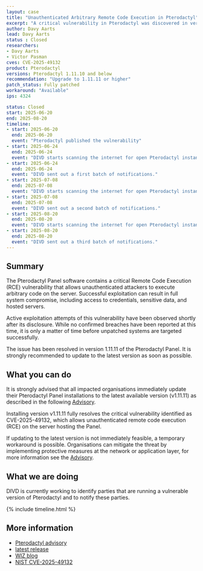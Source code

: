 ```yaml
---
layout: case
title: "Unauthenticated Arbitrary Remote Code Execution in Pterodactyl"
excerpt: "A critical vulnerability in Pterodactyl was discovered in versions below 1.11.11 that allows unauthenticated user preform remote code execution"
author: Davy Aarts
lead: Davy Aarts
status : Closed
researchers:
- Davy Aarts
- Victor Pasman
cves: CVE-2025-49132
product: Pterodactyl
versions: Pterodactyl 1.11.10 and below 
recommendation: "Upgrade to 1.11.11 or higher"
patch_status: Fully patched
workaround: "Available"
ips: 4324

status: Closed
start: 2025-06-20
end: 2025-08-20
timeline:
- start: 2025-06-20
  end: 2025-06-20
  event: "Pterodactyl published the vulnerability"
- start: 2025-06-24
  end: 2025-06-24
  event: "DIVD starts scanning the internet for open Pterodactyl instances."
- start: 2025-06-24
  end: 2025-06-24
  event: "DIVD sent out a first batch of notifications."
- start: 2025-07-08
  end: 2025-07-08
  event: "DIVD starts scanning the internet for open Pterodactyl instances for second time."
- start: 2025-07-08
  end: 2025-07-08
  event: "DIVD sent out a second batch of notifications."
- start: 2025-08-20
  end: 2025-08-20
  event: "DIVD starts scanning the internet for open Pterodactyl instances for third time."
- start: 2025-08-20
  end: 2025-08-20
  event: "DIVD sent out a third batch of notifications."
---
```

## Summary

The Pterodactyl Panel software contains a critical Remote Code Execution (RCE) vulnerability that allows unauthenticated attackers to execute arbitrary code on the server. Successful exploitation can result in full system compromise, including access to credentials, sensitive data, and hosted servers.

Active exploitation attempts of this vulnerability have been observed shortly after its disclosure. While no confirmed breaches have been reported at this time, it is only a matter of time before unpatched systems are targeted successfully.

The issue has been resolved in version 1.11.11 of the Pterodactyl Panel. It is strongly recommended to update to the latest version as soon as possible.


## What you can do

It is strongly advised that all impacted organisations immediately update their Pterodactyl Panel installations to the latest available version (v1.11.11) as described in the following [Advisory](https://github.com/pterodactyl/panel/security/advisories/GHSA-24wv-6c99-f843).

Installing version v1.11.11 fully resolves the critical vulnerability identified as CVE-2025-49132, which allows unauthenticated remote code execution (RCE) on the server hosting the Panel.

If updating to the latest version is not immediately feasible, a temporary workaround is possible. Organisations can mitigate the threat by implementing protective measures at the network or application layer, for more information see the [Advisory](https://github.com/pterodactyl/panel/security/advisories/GHSA-24wv-6c99-f843).


## What we are doing

DIVD is currently working to identify parties that are running a vulnerable version of Pterodactyl and to notify these parties.

{% include timeline.html %}

## More information
* [Pterodactyl advisory](https://github.com/pterodactyl/panel/security/advisories/GHSA-24wv-6c99-f843)
* [latest release](https://github.com/pterodactyl/panel/releases)
* [WIZ blog](https://www.wiz.io/vulnerability-database/cve/cve-2025-49132)
* [NIST CVE-2025-49132](https://nvd.nist.gov/vuln/detail/cve-2025-49132)

